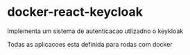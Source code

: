 # docker-react-keycloak 

Implementa um sistema de autenticacao utlizadno o keykloak

Todas as aplicacoes esta definida para rodas com docker
